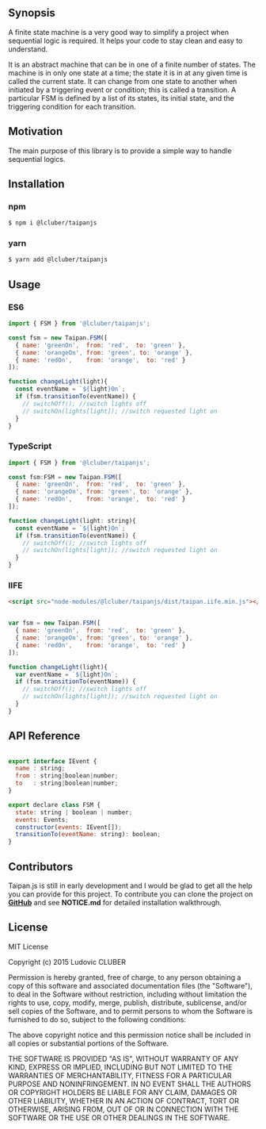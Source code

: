 ## Synopsis

  A finite state machine is a very good way to simplify a project when sequential logic is required. It helps your code to stay clean and easy to understand.

  It is an abstract machine that can be in one of a finite number of states. The machine is in only one state at a time; the state it is in at any given time is called the current state. It can change from one state to another when initiated by a triggering event or condition; this is called a transition. A particular FSM is defined by a list of its states, its initial state, and the triggering condition for each transition.

## Motivation

The main purpose of this library is to provide a simple way to handle sequential logics.

## Installation

### npm

```bash
$ npm i @lcluber/taipanjs
```

### yarn

```bash
$ yarn add @lcluber/taipanjs
```

## Usage

### ES6

```javascript
import { FSM } from '@lcluber/taipanjs';

const fsm = new Taipan.FSM([
  { name: 'greenOn',  from: 'red',  to: 'green' },
  { name: 'orangeOn', from: 'green', to: 'orange' },
  { name: 'redOn',    from: 'orange',  to: 'red' }
]);

function changeLight(light){
  const eventName = `${light}On`;
  if (fsm.transitionTo(eventName)) {
    // switchOff(); //switch lights off
    // switchOn(lights[light]); //switch requested light on
  }
}
```

### TypeScript

```javascript
import { FSM } from '@lcluber/taipanjs';

const fsm:FSM = new Taipan.FSM([
  { name: 'greenOn',  from: 'red',  to: 'green' },
  { name: 'orangeOn', from: 'green', to: 'orange' },
  { name: 'redOn',    from: 'orange',  to: 'red' }
]);

function changeLight(light: string){
  const eventName = `${light}On`;
  if (fsm.transitionTo(eventName)) {
    // switchOff(); //switch lights off
    // switchOn(lights[light]); //switch requested light on
  }
}
```

### IIFE

```html
<script src="node-modules/@lcluber/taipanjs/dist/taipan.iife.min.js"></script>
```

```javascript

var fsm = new Taipan.FSM([
  { name: 'greenOn',  from: 'red',  to: 'green' },
  { name: 'orangeOn', from: 'green', to: 'orange' },
  { name: 'redOn',    from: 'orange',  to: 'red' }
]);

function changeLight(light){
  var eventName = `${light}On`;
  if (fsm.transitionTo(eventName)) {
    // switchOff(); //switch lights off
    // switchOn(lights[light]); //switch requested light on
  }
}
```

## API Reference

```javascript

export interface IEvent {
  name : string;
  from : string|boolean|number;
  to   : string|boolean|number;
}

export declare class FSM {
  state: string | boolean | number;
  events: Events;
  constructor(events: IEvent[]);
  transitionTo(eventName: string): boolean;
}

```

## Contributors

Taipan.js is still in early development and I would be glad to get all the help you can provide for this project.
To contribute you can clone the project on **[GitHub](https://github.com/LCluber/Taipan.js)** and see  **NOTICE.md** for detailed installation walkthrough.

## License

MIT License

Copyright (c) 2015 Ludovic CLUBER

Permission is hereby granted, free of charge, to any person obtaining a copy
of this software and associated documentation files (the "Software"), to deal
in the Software without restriction, including without limitation the rights
to use, copy, modify, merge, publish, distribute, sublicense, and/or sell
copies of the Software, and to permit persons to whom the Software is
furnished to do so, subject to the following conditions:

The above copyright notice and this permission notice shall be included in all
copies or substantial portions of the Software.

THE SOFTWARE IS PROVIDED "AS IS", WITHOUT WARRANTY OF ANY KIND, EXPRESS OR
IMPLIED, INCLUDING BUT NOT LIMITED TO THE WARRANTIES OF MERCHANTABILITY,
FITNESS FOR A PARTICULAR PURPOSE AND NONINFRINGEMENT. IN NO EVENT SHALL THE
AUTHORS OR COPYRIGHT HOLDERS BE LIABLE FOR ANY CLAIM, DAMAGES OR OTHER
LIABILITY, WHETHER IN AN ACTION OF CONTRACT, TORT OR OTHERWISE, ARISING FROM,
OUT OF OR IN CONNECTION WITH THE SOFTWARE OR THE USE OR OTHER DEALINGS IN THE
SOFTWARE.
